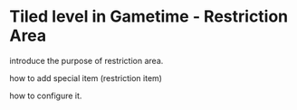 # Tiled level in Gametime - Restriction Area

introduce the purpose of restriction area.

how to add special item (restriction item)

how to configure it.